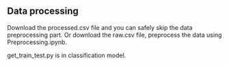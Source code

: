 ## Data processing

Download the processed.csv file and you can safely skip the data preprocessing part. Or download the raw.csv file, preprocess the data using Preprocessing.ipynb.

get_train_test.py is in classification model. 
